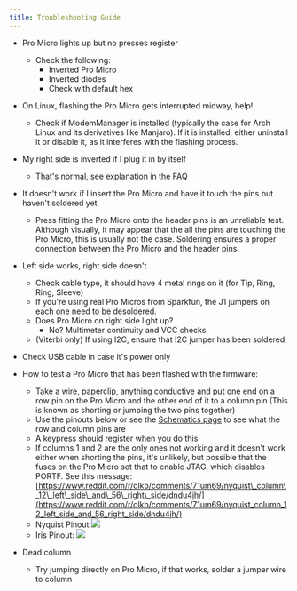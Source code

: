 ```yaml
---
title: Troubleshooting Guide
---
```


- Pro Micro lights up but no presses register
    - Check the following:
        - Inverted Pro Micro
        - Inverted diodes
        - Check with default hex

- On Linux, flashing the Pro Micro gets interrupted midway, help!
    - Check if ModemManager is installed (typically the case for Arch Linux and its derivatives like Manjaro). If it is installed, either uninstall it or disable it, as it interferes with the flashing process.

- My right side is inverted if I plug it in by itself
    - That's normal, see explanation in the FAQ

- It doesn't work if I insert the Pro Micro and have it touch the pins but haven't soldered yet
    - Press fitting the Pro Micro onto the header pins is an unreliable test. Although visually, it may appear that the all the pins are touching the Pro Micro, this is usually not the case. Soldering ensures a proper connection between the Pro Micro and the header pins.

- Left side works, right side doesn't
    - Check cable type, it should have 4 metal rings on it \(for Tip, Ring, Ring, Sleeve\)
    - If you're using real Pro Micros from Sparkfun, the J1 jumpers on each one need to be desoldered.
    - Does Pro Micro on right side light up?
        * No? Multimeter continuity and VCC checks
    - (Viterbi only) If using I2C, ensure that I2C jumper has been soldered

- Check USB cable in case it's power only

- How to test a Pro Micro that has been flashed with the firmware:
    - Take a wire, paperclip, anything conductive and put one end on a row pin on the Pro Micro and the other end of it to a column pin (This is known as shorting or jumping the two pins together)
    - Use the pinouts below or see the [Schematics page](schematics.md) to see what the row and column pins are
    - A keypress should register when you do this
    - If columns 1 and 2 are the only ones not working and it doesn't work either when shorting the pins, it's unlikely, but possible that the fuses on the Pro Micro set that to enable JTAG, which disables PORTF. See this message: [https://www.reddit.com/r/olkb/comments/71um69/nyquist\_column\_12\_left\_side\_and\_56\_right\_side/dndu4jh/](https://www.reddit.com/r/olkb/comments/71um69/nyquist_column_12_left_side_and_56_right_side/dndu4jh/)
    * Nyquist Pinout:![](https://s3.amazonaws.com/docs.keeb.io/assets/images/misc/CNxRMGg.png)
    * Iris Pinout:
      ![](https://s3.amazonaws.com/docs.keeb.io/assets/images/misc/JdiVIcG.png)

- Dead column
    - Try jumping directly on Pro Micro, if that works, solder a jumper wire to column


